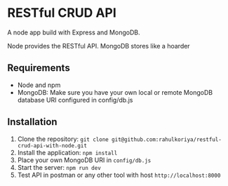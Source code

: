 # RESTful CRUD API
A node app build with Express and MongoDB.

Node provides the RESTful API. MongoDB stores like a hoarder

## Requirements
  - Node and npm
  - MongoDB: Make sure you have your own local or remote MongoDB database URI configured in config/db.js

## Installation
  1. Clone the repository: `git clone git@github.com:rahulkoriya/restful-crud-api-with-node.git` 
  2. Install the application: `npm install`
  3. Place your own MongoDB URI in `config/db.js`
  4. Start the server: `npm run dev`
  5. Test API in postman or any other tool with host `http://localhost:8000`

